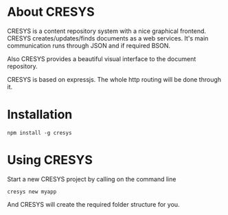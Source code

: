 About CRESYS
============

CRESYS is a content repository system with a nice graphical
frontend. CRESYS creates/updates/finds documents as a
web services. It's main communication runs through JSON
and if required BSON.

Also CRESYS provides a beautiful visual interface to the
document repository.

CRESYS is based on expressjs. The whole http routing will
be done through it.

Installation
============

	npm install -g cresys

Using CRESYS
============

Start a new CRESYS project by calling on the command line

	cresys new myapp

And CRESYS will create the required folder structure for you.